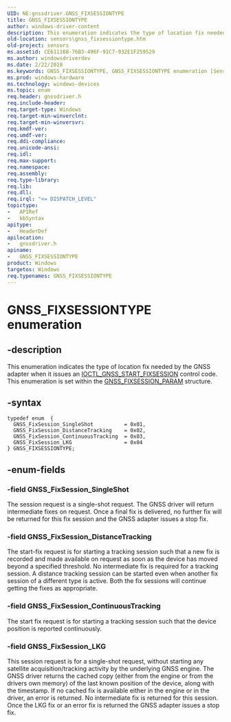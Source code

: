 ```yaml
---
UID: NE:gnssdriver.GNSS_FIXSESSIONTYPE
title: GNSS_FIXSESSIONTYPE
author: windows-driver-content
description: This enumeration indicates the type of location fix needed by the GNSS adapter when it issues an IOCTL_GNSS_START_FIXSESSION control code. This enumeration is set within the GNSS_FIXSESSION_PARAM structure.
old-location: sensors\gnss_fixsessiontype.htm
old-project: sensors
ms.assetid: CE611168-76B3-496F-91C7-932E1F259529
ms.author: windowsdriverdev
ms.date: 2/22/2018
ms.keywords: GNSS_FIXSESSIONTYPE, GNSS_FIXSESSIONTYPE enumeration [Sensor Devices], GNSS_FixSession_ContinuousTracking, GNSS_FixSession_DistanceTracking, GNSS_FixSession_LKG, GNSS_FixSession_SingleShot, gnssdriver/GNSS_FIXSESSIONTYPE, gnssdriver/GNSS_FixSession_ContinuousTracking, gnssdriver/GNSS_FixSession_DistanceTracking, gnssdriver/GNSS_FixSession_LKG, gnssdriver/GNSS_FixSession_SingleShot, sensors.gnss_fixsessiontype
ms.prod: windows-hardware
ms.technology: windows-devices
ms.topic: enum
req.header: gnssdriver.h
req.include-header: 
req.target-type: Windows
req.target-min-winverclnt: 
req.target-min-winversvr: 
req.kmdf-ver: 
req.umdf-ver: 
req.ddi-compliance: 
req.unicode-ansi: 
req.idl: 
req.max-support: 
req.namespace: 
req.assembly: 
req.type-library: 
req.lib: 
req.dll: 
req.irql: "<= DISPATCH_LEVEL"
topictype:
-	APIRef
-	kbSyntax
apitype:
-	HeaderDef
apilocation:
-	gnssdriver.h
apiname:
-	GNSS_FIXSESSIONTYPE
product: Windows
targetos: Windows
req.typenames: GNSS_FIXSESSIONTYPE
---
```


# GNSS_FIXSESSIONTYPE enumeration


## -description


This enumeration indicates the type of location fix needed by the GNSS adapter when it issues an <a href="..\gnssdriver\ni-gnssdriver-ioctl_gnss_start_fixsession.md">IOCTL_GNSS_START_FIXSESSION</a> control code. This enumeration is set within the <a href="..\gnssdriver\ns-gnssdriver-gnss_fixsession_param.md">GNSS_FIXSESSION_PARAM</a> structure.


## -syntax


````
typedef enum  { 
  GNSS_FixSession_SingleShot          = 0x01,
  GNSS_FixSession_DistanceTracking    = 0x02,
  GNSS_FixSession_ContinuousTracking  = 0x03,
  GNSS_FixSession_LKG                 = 0x04
} GNSS_FIXSESSIONTYPE;
````


## -enum-fields




### -field GNSS_FixSession_SingleShot

The session request is a single-shot request. The GNSS driver will return intermediate fixes on request. Once a final fix is delivered, no further fix will be returned for this fix session and the GNSS adapter issues a stop fix.


### -field GNSS_FixSession_DistanceTracking

The start-fix request is for starting a tracking session such that a new fix is recorded and made available on request as soon as the device has moved beyond a specified threshold. No intermediate fix is required for a tracking session. A distance tracking session can be started even when another fix session of a different type is active. Both the fix sessions will continue getting the fixes as appropriate.


### -field GNSS_FixSession_ContinuousTracking

The start fix request is for starting a tracking session such that the device position is reported continuously.


### -field GNSS_FixSession_LKG

This session request is for a single-shot request, without starting any satellite acquisition/tracking activity by the underlying GNSS engine. The GNSS driver returns the cached copy (either from the engine or from the drivers own memory) of the last known position of the device, along with the timestamp. If no cached fix is available either in the engine or in the driver, an error is returned. No intermediate fix is returned for this session. Once the LKG fix or an error fix is returned the GNSS adapter issues a stop fix.

